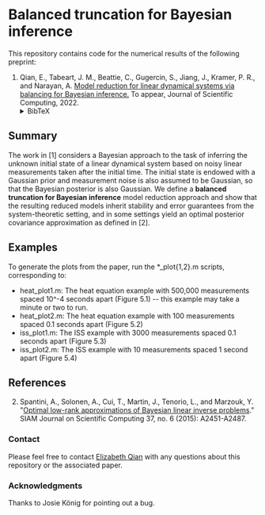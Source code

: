 # Balanced truncation for Bayesian inference

This repository contains code for the numerical results of the following preprint:

1. Qian, E., Tabeart, J. M., Beattie, C., Gugercin, S., Jiang, J., Kramer, P. R., and Narayan, A.
[Model reduction for linear dynamical systems via balancing for Bayesian inference.](https://arxiv.org/abs/2111.13246)
To appear, Journal of Scientific Computing, 2022.<details><summary>BibTeX</summary><pre>
@article{Qian2021Balancing,
    title   = {Model reduction for linear dynamical systems via balancing for Bayesian inference},
    author  = {Qian, E. and Tabeart, J. M. and Beattie, C. and Gugercin, S. and Jiang, J. and Kramer, P. R. and Narayan, A.},
    journal = {arXiv:2111.13246},
    url     = {https://arxiv.org/abs/2111.13246},
    year    = {2022},
}</pre></details>

## Summary
The work in [1] considers a Bayesian approach to the task of inferring the unknown initial state of a linear dynamical system based on noisy linear measurements taken after the initial time. The initial state is endowed with a Gaussian prior and measurement noise is also assumed to be Gaussian, so that the Bayesian posterior is also Gaussian. We define a <b>balanced truncation for Bayesian inference</b> model reduction approach and show that the resulting reduced models inherit stability and error guarantees from the system-theoretic setting, and in some settings yield an optimal posterior covariance approximation as defined in [2].

## Examples
To generate the plots from the paper, run the *_plot{1,2}.m scripts, corresponding to:
* heat_plot1.m: The heat equation example with 500,000 measurements spaced 10^-4 seconds apart (Figure 5.1) -- this example may take a minute or two to run.
* heat_plot2.m: The heat equation example with 100 measurements spaced 0.1 seconds apart (Figure 5.2)
* iss_plot1.m: The ISS example with 3000 measurements spaced 0.1 seconds apart (Figure 5.3)
* iss_plot2.m: The ISS example with 10 measurements spaced 1 second apart (Figure 5.4)

## References
2. Spantini, A., Solonen, A., Cui, T., Martin, J., Tenorio, L., and Marzouk, Y. "[Optimal low-rank approximations of Bayesian linear inverse problems](https://epubs.siam.org/doi/pdf/10.1137/140977308?casa_token=CaYk5XimLkoAAAAA:-WjPu7U7kT8q3WZU66efl5X6GPylJOcnJM7XuOyy-I00LLa0vo9478Tv4BeNFoO67EwOsvl78Q)." SIAM Journal on Scientific Computing 37, no. 6 (2015): A2451-A2487.

### Contact
Please feel free to contact [Elizabeth Qian](http://www.elizabethqian.com/) with any questions about this repository or the associated paper.

### Acknowledgments
Thanks to Josie König for pointing out a bug.
